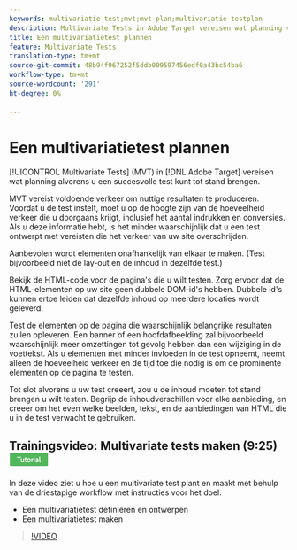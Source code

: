 ```yaml
---
keywords: multivariatie-test;mvt;mvt-plan;multivariatie-testplan
description: Multivariate Tests in Adobe Target vereisen wat planning voordat u een succesvolle test kunt maken.
title: Een multivariatietest plannen
feature: Multivariate Tests
translation-type: tm+mt
source-git-commit: 48b94f967252f5ddb009597456edf0a43bc54ba6
workflow-type: tm+mt
source-wordcount: '291'
ht-degree: 0%

---
```



# Een multivariatietest plannen

[!UICONTROL Multivariate Tests] (MVT) in  [!DNL Adobe Target] vereisen wat planning alvorens u een succesvolle test kunt tot stand brengen.

MVT vereist voldoende verkeer om nuttige resultaten te produceren. Voordat u de test instelt, moet u op de hoogte zijn van de hoeveelheid verkeer die u doorgaans krijgt, inclusief het aantal indrukken en conversies. Als u deze informatie hebt, is het minder waarschijnlijk dat u een test ontwerpt met vereisten die het verkeer van uw site overschrijden.

Aanbevolen wordt elementen onafhankelijk van elkaar te maken. (Test bijvoorbeeld niet de lay-out en de inhoud in dezelfde test.)

Bekijk de HTML-code voor de pagina&#39;s die u wilt testen. Zorg ervoor dat de HTML-elementen op uw site geen dubbele DOM-id&#39;s hebben. Dubbele id&#39;s kunnen ertoe leiden dat dezelfde inhoud op meerdere locaties wordt geleverd.

Test de elementen op de pagina die waarschijnlijk belangrijke resultaten zullen opleveren. Een banner of een hoofdafbeelding zal bijvoorbeeld waarschijnlijk meer omzettingen tot gevolg hebben dan een wijziging in de voettekst. Als u elementen met minder invloeden in de test opneemt, neemt alleen de hoeveelheid verkeer en de tijd toe die nodig is om de prominente elementen op de pagina te testen.

Tot slot alvorens u uw test creeert, zou u de inhoud moeten tot stand brengen u wilt testen. Begrijp de inhoudverschillen voor elke aanbieding, en creeer om het even welke beelden, tekst, en de aanbiedingen van HTML die u in de test verwacht te gebruiken.

## Trainingsvideo: Multivariate tests maken (9:25) ![Zelfstudie-badge](/help/assets/tutorial.png)

In deze video ziet u hoe u een multivariate test plant en maakt met behulp van de driestapige workflow met instructies voor het doel.

* Een multivariatietest definiëren en ontwerpen
* Een multivariatietest maken

>[!VIDEO](https://video.tv.adobe.com/v/17395)
